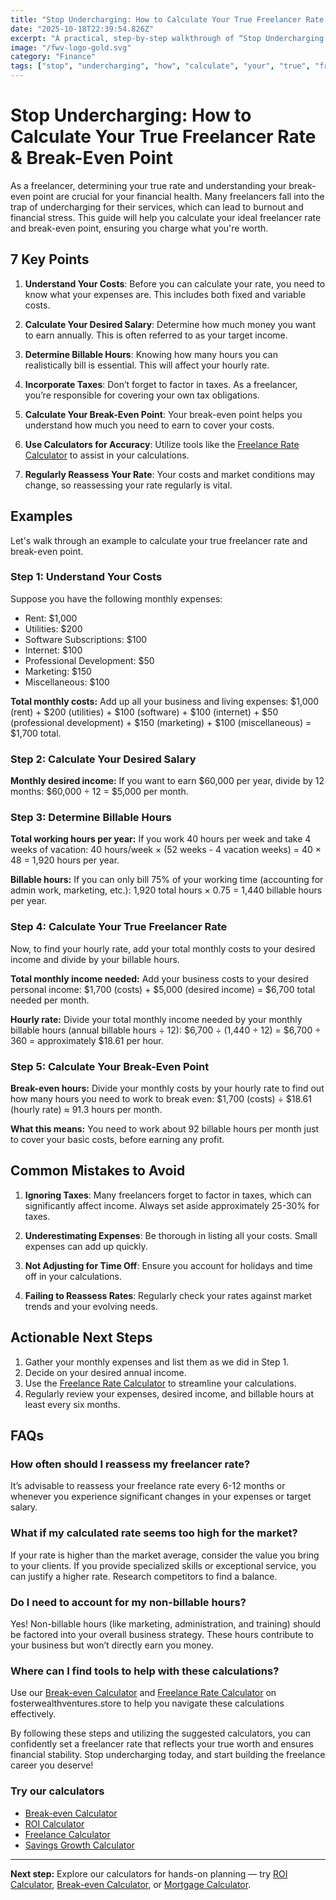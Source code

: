 ```yaml
---
title: "Stop Undercharging: How to Calculate Your True Freelancer Rate & Break-Even Point — Complete Guide"
date: "2025-10-18T22:39:54.826Z"
excerpt: "A practical, step-by-step walkthrough of “Stop Undercharging: How to Calculate Your True Freelancer Rate & Break-Even Point”."
image: "/fwv-logo-gold.svg"
category: "Finance"
tags: ["stop", "undercharging", "how", "calculate", "your", "true", "freelancer", "rate"]
---
```


# Stop Undercharging: How to Calculate Your True Freelancer Rate & Break-Even Point

As a freelancer, determining your true rate and understanding your break-even point are crucial for your financial health. Many freelancers fall into the trap of undercharging for their services, which can lead to burnout and financial stress. This guide will help you calculate your ideal freelancer rate and break-even point, ensuring you charge what you're worth.

## 7 Key Points

1. **Understand Your Costs**: Before you can calculate your rate, you need to know what your expenses are. This includes both fixed and variable costs.

2. **Calculate Your Desired Salary**: Determine how much money you want to earn annually. This is often referred to as your target income.

3. **Determine Billable Hours**: Knowing how many hours you can realistically bill is essential. This will affect your hourly rate.

4. **Incorporate Taxes**: Don’t forget to factor in taxes. As a freelancer, you’re responsible for covering your own tax obligations.

5. **Calculate Your Break-Even Point**: Your break-even point helps you understand how much you need to earn to cover your costs.

6. **Use Calculators for Accuracy**: Utilize tools like the [Freelance Rate Calculator](/calculators) to assist in your calculations.

7. **Regularly Reassess Your Rate**: Your costs and market conditions may change, so reassessing your rate regularly is vital.

## Examples

Let's walk through an example to calculate your true freelancer rate and break-even point.

### Step 1: Understand Your Costs

Suppose you have the following monthly expenses:

- Rent: $1,000
- Utilities: $200
- Software Subscriptions: $100
- Internet: $100
- Professional Development: $50
- Marketing: $150
- Miscellaneous: $100

**Total monthly costs:** Add up all your business and living expenses: $1,000 (rent) + $200 (utilities) + $100 (software) + $100 (internet) + $50 (professional development) + $150 (marketing) + $100 (miscellaneous) = $1,700 total.

### Step 2: Calculate Your Desired Salary

**Monthly desired income:** If you want to earn $60,000 per year, divide by 12 months: $60,000 ÷ 12 = $5,000 per month.

### Step 3: Determine Billable Hours

**Total working hours per year:** If you work 40 hours per week and take 4 weeks of vacation: 40 hours/week × (52 weeks - 4 vacation weeks) = 40 × 48 = 1,920 hours per year.

**Billable hours:** If you can only bill 75% of your working time (accounting for admin work, marketing, etc.): 1,920 total hours × 0.75 = 1,440 billable hours per year.

### Step 4: Calculate Your True Freelancer Rate

Now, to find your hourly rate, add your total monthly costs to your desired income and divide by your billable hours.

**Total monthly income needed:** Add your business costs to your desired personal income: $1,700 (costs) + $5,000 (desired income) = $6,700 total needed per month.

**Hourly rate:** Divide your total monthly income needed by your monthly billable hours (annual billable hours ÷ 12): $6,700 ÷ (1,440 ÷ 12) = $6,700 ÷ 360 = approximately $18.61 per hour.

### Step 5: Calculate Your Break-Even Point

**Break-even hours:** Divide your monthly costs by your hourly rate to find out how many hours you need to work to break even: $1,700 (costs) ÷ $18.61 (hourly rate) ≈ 91.3 hours per month.

**What this means:** You need to work about 92 billable hours per month just to cover your basic costs, before earning any profit.

## Common Mistakes to Avoid

1. **Ignoring Taxes**: Many freelancers forget to factor in taxes, which can significantly affect income. Always set aside approximately 25-30% for taxes.

2. **Underestimating Expenses**: Be thorough in listing all your costs. Small expenses can add up quickly.

3. **Not Adjusting for Time Off**: Ensure you account for holidays and time off in your calculations.

4. **Failing to Reassess Rates**: Regularly check your rates against market trends and your evolving needs.

## Actionable Next Steps

1. Gather your monthly expenses and list them as we did in Step 1.
2. Decide on your desired annual income.
3. Use the [Freelance Rate Calculator](/calculators) to streamline your calculations.
4. Regularly review your expenses, desired income, and billable hours at least every six months.

## FAQs

### How often should I reassess my freelancer rate?

It’s advisable to reassess your freelance rate every 6-12 months or whenever you experience significant changes in your expenses or target salary.

### What if my calculated rate seems too high for the market?

If your rate is higher than the market average, consider the value you bring to your clients. If you provide specialized skills or exceptional service, you can justify a higher rate. Research competitors to find a balance.

### Do I need to account for my non-billable hours?

Yes! Non-billable hours (like marketing, administration, and training) should be factored into your overall business strategy. These hours contribute to your business but won’t directly earn you money.

### Where can I find tools to help with these calculations?

Use our [Break-even Calculator](/calculators) and [Freelance Rate Calculator](/calculators) on fosterwealthventures.store to help you navigate these calculations effectively.

By following these steps and utilizing the suggested calculators, you can confidently set a freelancer rate that reflects your true worth and ensures financial stability. Stop undercharging today, and start building the freelance career you deserve!



### Try our calculators
- [Break-even Calculator](/calculators)
- [ROI Calculator](/calculators)
- [Freelance Calculator](/calculators)
- [Savings Growth Calculator](/calculators)


---
**Next step:** Explore our calculators for hands-on planning — try [ROI Calculator](/calculators), [Break-even Calculator](/calculators), or [Mortgage Calculator](/calculators).


<script type="application/ld+json">
{
  "@context": "https://schema.org",
  "@type": "Article",
  "headline": "Stop Undercharging: How to Calculate Your True Freelancer Rate & Break-Even Point — Complete Guide",
  "description": "A practical, step-by-step walkthrough of “Stop Undercharging: How to Calculate Your True Freelancer Rate & Break-Even Point”.",
  "author": {
    "@type": "Organization",
    "name": "Foster Wealth Ventures"
  },
  "datePublished": "2025-10-18T22:39:43.022Z",
  "image": "/fwv-logo-gold.svg"
}
</script>


<script type="application/ld+json">
{ "@context":"https://schema.org", "@type":"FAQPage", "mainEntity": [] }
</script>
